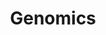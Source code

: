 ---
title : "Genomics"
description : "this is meta description"
layout : "solutions-r-l"
draft : false

################## Mission ###############
mission:
  enable : true
  title : "Supplement recommendations & suggestions "
  image : "images/about/02.jpg"
  content : "Individually tailored suggestions for research-backed supplements based on genetic profiles"
  subtitle: "Introduction"
  subcontent: "Taking dietery & nutrition supplements as a part of our lifestyle has become an inevitable truth in this fast moving world. Imagine taking such supplements that can deep dive into our protien build-up and cure illness! A tool that can act as an interface for finding out medical problems in human beings like aging, lifespan and cancer, sounds interesting right? In Health Engineers, we have a Personalized Genetic Tool that fetches insights from an individual's gene data and provides actionable dietary & lifestyle recommendations which are purely based on medicine and scientific researches conducted on Nutrigenomics."

verticals:
  title : ""
  description : ""
  services:
  - name : ""
    icon : "fas fa-paperclip"
    content : "Knowledge Graph Database"

  - name : ""
    icon : "fas fa-bell"
    content : "A simple & secure sign up using **AWS Cognito**"
    
  - name : ""
    icon : "fas fa-clipboard"
    content : "Supplement Catalog"


################## Funfacts ###############
funfacts:
  enable : true
  funfacts_item:
  - name : "Launched in April of"
    count : "2015"
    extension : ""
    
  - name : "Our product powers"
    count : "1000"
    extension : "+"
    
  - name : "served customers"
    count : "15"
    extension : "M+"
    
  - name : "Made by hand in"
    count : "250"
    extension : "+"


################## vision ###############
vision:
  enable : true
  title : "Supplement Recommendations & Suggestions- Features"
  image : "images/about/03.jpg"
  content : "An interface burnished according to the real-time, widely used by Doctors and Practitioners to provide supplement suggestions & recommendations based on the gene data analytical report generated."
  bulletpoints:
  - "Individualized supplement suggestions according to the implications identified in the trait."
  - "Recommendations made based on the nutrition deficiencies mapped from the report."
  - "Ability of the tool to recommend the correct combination of supplements based on the individual gene report."
  - "Supplement recommendations manually done by Doctors or Practitioners for an individual. Practitioners can review the supplement recommended by system and choose them."

why_choose_us:
  enable : true
  title : "Why Choose Us?"
  content : "We are 13 years into the competitive world assuming the best among all the health engineers.And also we have the best customer support and international access. "
  image : "images/screenshots/03.png" 
  list:
  - name : "Personalised supplements to improve Individual health"
    icon : "far fa-thumbs-up" # fontawesome icon : https://fontawesome.com/icons
      
  - name : "Deep insights about the SNPs of a genome"
    icon : "far fa-comment-dots" # fontawesome icon : https://fontawesome.com/icons
      
  - name : "Single page report that correlates genotype & drug suggestions."
    icon : "fas fa-film" # fontawesome icon : https://fontawesome.com/icons

  - name : "AI- based Supplement suggestions"
    icon : "fas fa-film" # fontawesome icon : https://fontawesome.com/icons
  

############### Featured testimonial ###############
featured_testimonial:
  enable : true
  name : "Marsh Angela Costa"
  designation : "CEO, Trello"
  quote : "“Copper gives us the ease to have people hop in where they need to, to get to a customer resolution really quickly.”"
  image : "images/testimonials/01.jpg"
  video:
    enable : true
    video_embed_link : "https://www.youtube.com/embed/dyZcRRWiuuw"

request_button:
  enable : true
  button_label : "Request a Demo"
  link : "request-a-demo"
  
---